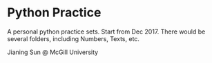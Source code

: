 # Python Practice
A personal python practice sets. 
Start from Dec 2017. 
There would be several folders, including Numbers, Texts, etc. 

Jianing Sun 
@ McGill University

